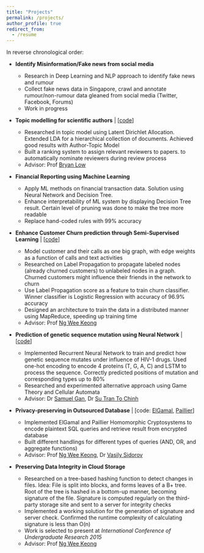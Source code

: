 ```yaml
---
title: "Projects"
permalink: /projects/
author_profile: true
redirect_from:
  - /resume
---
```


In reverse chronological order:

* **Identify Misinformation/Fake news from social media**
  * Research in Deep Learning and NLP approach to identify fake news and rumour 
  * Collect fake news data in Singapore, crawl and annotate rumour/non-rumour data gleaned from social media (Twitter, Facebook, Forums)
  * Work in progress

* **Topic modelling for scientific authors**  \|  [[code](https://github.com/tramanh06/rpms)]
  * Researched in topic model using Latent Dirichlet Allocation. Extended LDA for a hierarchical collection of documents. Achieved good results with Author-Topic Model
  * Built a ranking system to assign relevant reviewers to papers.
  to automatically nominate reviewers during review process
  * Advisor: Prof [Bryan Low](https://www.comp.nus.edu.sg/~lowkh/research.html)

* **Financial Reporting using Machine Learning**
  * Apply ML methods on financial transaction data. Solution using Neural Network and Decision Tree.
  * Enhance interpretability of ML system by displaying Decision Tree result. Certain level of pruning was done to make the tree more readable
  * Replace hand-coded rules with 99% accuracy

* **Enhance Customer Churn prediction through Semi-Supervised Learning**  \|  [[code](https://github.com/tramanh06/CDR-analysis)]
  * Model customer and their calls as one big graph, with edge weights as a function of calls and text activities
  * Researched on Label Propagation to propagate labeled nodes (already churned customers) to unlabeled nodes in a graph. Churned customers might influence their friends in the network to churn
  * Use Label Propagation score as a feature to train churn classifier. Winner classifier is Logistic Regression with accuracy of 96.9% accuracy
  * Designed an architecture to train the data in a distributed manner using MapReduce, speeding up training time
  * Advisor: Prof [Ng Wee Keong](http://www.ntu.edu.sg/home/awkng/)
  

* **Prediction of genetic sequence mutation using Neural Network**  \|  [[code](https://github.com/tramanh06/HIV-DNA-neural-network)]
  * Implemented Recurrent Neural Network to train and predict how genetic sequence mutates under influence of HIV-1 drugs. Used one-hot encoding to encode 4 proteins (T, G, A, C) and LSTM to process the sequence. Correctly predicted positions of mutation and corresponding types up to 80%
  * Researched and experimented alternative approach using Game Theory and Cellular Automata
  * Advisor: Dr [Samuel Gan](http://www.bii.a-star.edu.sg/research/trd/apd.php), Dr [Su Tran To Chinh](https://www.linkedin.com/in/chinhsutranto/?originalSubdomain=sg)

* **Privacy-preserving in Outsourced Database**  \|  [code: [ElGamal](https://github.com/bazzilic/ElGamalExt), [Paillier](https://github.com/bazzilic/PaillierExt)]
  * Implemented ElGamal and Paillier Homomorphic Cryptosystems to encode plaintext SQL queries and retrieve result from encrypted database
  * Built different handlings for different types of queries (AND, OR, and aggregate functions)
  * Advisor: Prof [Ng Wee Keong](http://www.ntu.edu.sg/home/awkng/), Dr [Vasily Sidorov](http://bazzilic.me/)


* **Preserving Data Integrity in Cloud Storage**
  * Researched on a tree-based hashing function to detect changes in files. Idea: File is split into blocks, and forms leaves of a B+ tree. Root of the tree is hashed in a bottom-up manner, becoming signature of the file. Signature is computed regularly on the third-party storage site and sent to a server for integrity checks
  * Implemented a working solution for the generation of signature and server check. Confirmed the runtime complexity of calculating signature is less than O(n)
  * Work is selected to present at *International Conference of Undergraduate Research 2015*
  * Advisor: Prof [Ng Wee Keong](http://www.ntu.edu.sg/home/awkng/)


<!-- {% include base_path %}

Education
======
* B.S. in GitHub, GitHub University, 2012
* M.S. in Jekyll, GitHub University, 2014
* Ph.D in Version Control Theory, GitHub University, 2018 (expected)

Work experience
======
* Summer 2015: Research Assistant
  * Github University
  * Duties included: Tagging issues
  * Supervisor: Professor Git

* Fall 2015: Research Assistant
  * Github University
  * Duties included: Merging pull requests
  * Supervisor: Professor Hub
  
Skills
======
* Skill 1
* Skill 2
  * Sub-skill 2.1
  * Sub-skill 2.2
  * Sub-skill 2.3
* Skill 3

Publications
======
  <ul>{% for post in site.publications %}
    {% include archive-single-cv.html %}
  {% endfor %}</ul>
  
Talks
======
  <ul>{% for post in site.talks %}
    {% include archive-single-talk-cv.html %}
  {% endfor %}</ul>
  
Teaching
======
  <ul>{% for post in site.teaching %}
    {% include archive-single-cv.html %}
  {% endfor %}</ul>
  
Service and leadership
======
* Currently signed in to 43 different slack teams
 -->